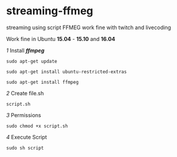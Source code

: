 # streaming-ffmeg
streaming using script FFMEG work fine with  twitch and livecoding

Work fine in Ubuntu **15.04** - **15.10** and **16.04**


*1* Install ***ffmpeg***
    
    sudo apt-get update
  
    sudo apt-get install ubuntu-restricted-extras
  
    sudo apt-get install ffmpeg
  
  
  
*2* Create file.sh
  
    script.sh
  
  
  
*3* Permissions

    sudo chmod +x script.sh



*4* Execute Script

    sudo sh script
